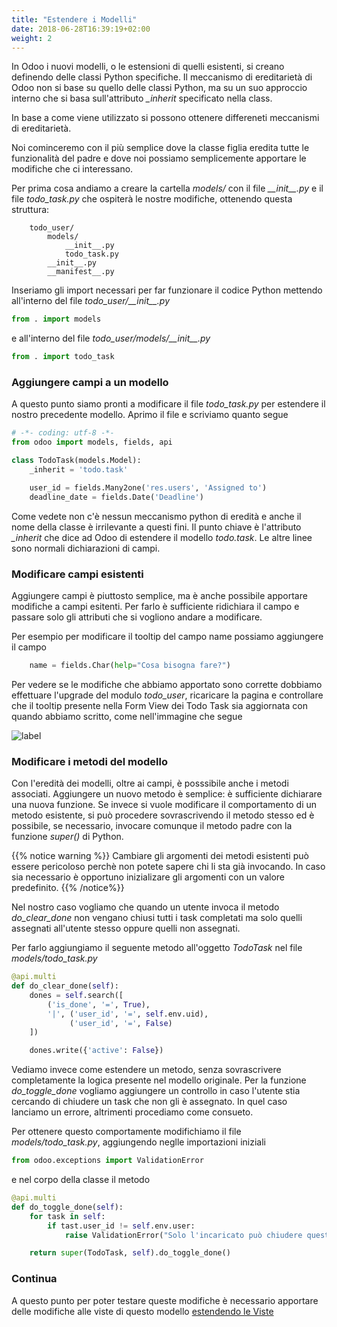 ```yaml
---
title: "Estendere i Modelli"
date: 2018-06-28T16:39:19+02:00
weight: 2
---
```


In Odoo i nuovi modelli, o le estensioni di quelli esistenti, si creano definendo delle classi Python specifiche. Il meccanismo di ereditarietà di Odoo non si base su quello delle classi Python, ma su un suo approccio interno che si basa sull'attributo _\_inherit_ specificato nella class.

In base a come viene utilizzato si possono ottenere differeneti meccanismi di ereditarietà.

Noi cominceremo con il più semplice dove la classe figlia eredita tutte le funzionalità del padre e dove noi possiamo semplicemente apportare le modifiche che ci interessano.

Per prima cosa andiamo a creare la cartella _models/_ con il file _\_\_init\_\_.py_ e il file _todo\_task.py_ che ospiterà le nostre modifiche, ottenendo questa struttura:

```
    todo_user/
        models/
            __init__.py
            todo_task.py
        __init__.py
        __manifest__.py
```

Inseriamo gli import necessari per far funzionare il codice Python mettendo all'interno del file _todo\_user/\_\_init\_\_.py_ 

```python
from . import models
```

e all'interno del file _todo\_user/models/\_\_init\_\_.py_ 

```python
from . import todo_task
```

### Aggiungere campi a un modello

A questo punto siamo pronti a modificare il file _todo\_task.py_ per estendere il nostro precedente modello. Aprimo il file e scriviamo quanto segue

```python
# -*- coding: utf-8 -*-
from odoo import models, fields, api

class TodoTask(models.Model):
    _inherit = 'todo.task'

    user_id = fields.Many2one('res.users', 'Assigned to')
    deadline_date = fields.Date('Deadline')

```

Come vedete non c'è nessun meccanismo python di eredità e anche il nome della classe è irrilevante a questi fini. Il punto chiave è l'attributo _\_inherit_ che dice ad Odoo di estendere il modello _todo.task_. Le altre linee sono normali dichiarazioni di campi.


### Modificare campi esistenti

Aggiungere campi è piuttosto semplice, ma è anche possibile apportare modifiche a campi esitenti. Per farlo è sufficiente ridichiara il campo e passare solo gli attributi che si vogliono andare a modificare.  

Per esempio per modificare il tooltip del campo name possiamo aggiungere il campo

```python
    name = fields.Char(help="Cosa bisogna fare?")
```

Per vedere se le modifiche che abbiamo apportato sono corrette dobbiamo effettuare l'upgrade del modulo _todo\_user_, ricaricare la pagina e controllare che il tooltip presente nella Form View dei Todo Task sia aggiornata con quando abbiamo scritto, come nell'immagine che segue

![label](/odoo.workshop/screen/estendere_modelli/label.png?width=60pc)

### Modificare i metodi del modello

Con l'eredità dei modelli, oltre ai campi, è posssibile anche i metodi associati. Aggiungere un nuovo metodo è semplice: è sufficiente dichiarare una nuova funzione. Se invece si vuole modificare il comportamento di un metodo esistente, si può procedere sovrascrivendo il metodo stesso ed è possibile, se necessario, invocare comunque il metodo padre con la funzione _super()_ di Python. 

{{% notice warning %}}
Cambiare gli argomenti dei metodi esistenti può essere pericoloso perchè non potete sapere chi li sta già invocando. In caso sia necessario è opportuno inizializare gli argomenti con un valore predefinito.
{{% /notice%}}

Nel nostro caso vogliamo che quando un utente invoca il metodo _do\_clear\_done_ non vengano chiusi tutti i task completati ma solo quelli assegnati all'utente stesso oppure quelli non assegnati.

Per farlo aggiungiamo il seguente metodo all'oggetto _TodoTask_ nel file _models/todo\_task.py_ 

```python
@api.multi
def do_clear_done(self):
    dones = self.search([
        ('is_done', '=', True),
        '|', ('user_id', '=', self.env.uid),
             ('user_id', '=', False)
    ])

    dones.write({'active': False})
```

Vediamo invece come estendere un metodo, senza sovrascrivere completamente la logica presente nel modello originale. Per la funzione _do\_toggle\_done_ vogliamo aggiungere un controllo in caso l'utente stia cercando di chiudere un task che non gli è assegnato. In quel caso lanciamo un errore, altrimenti procediamo come consueto.

Per ottenere questo comportamente modifichiamo il file _models/todo\_task.py_, aggiungendo neglle importazioni iniziali
```python
from odoo.exceptions import ValidationError
```

e nel corpo della classe il metodo

```python
@api.multi
def do_toggle_done(self):
    for task in self:
        if tast.user_id != self.env.user:
            raise ValidationError("Solo l'incaricato può chiudere questo task")

    return super(TodoTask, self).do_toggle_done()
```

### Continua

A questo punto per poter testare queste modifiche è necessario apportare delle modifiche alle viste di questo modello [estendendo le Viste](/odoo.workshop/inheritance/estendere_viste/)

